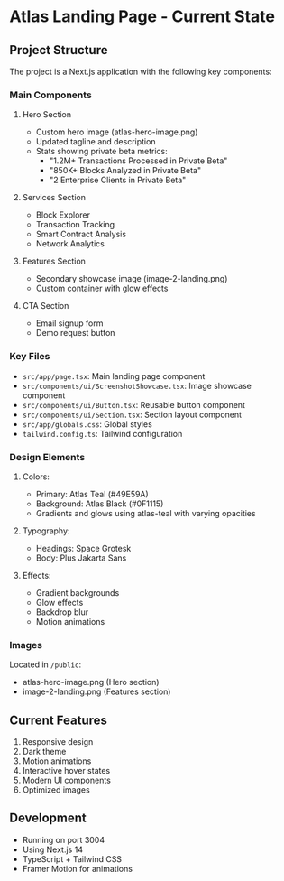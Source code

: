 # Atlas Landing Page - Current State

## Project Structure

The project is a Next.js application with the following key components:

### Main Components

1. Hero Section

   - Custom hero image (atlas-hero-image.png)
   - Updated tagline and description
   - Stats showing private beta metrics:
     - "1.2M+ Transactions Processed in Private Beta"
     - "850K+ Blocks Analyzed in Private Beta"
     - "2 Enterprise Clients in Private Beta"

2. Services Section

   - Block Explorer
   - Transaction Tracking
   - Smart Contract Analysis
   - Network Analytics

3. Features Section

   - Secondary showcase image (image-2-landing.png)
   - Custom container with glow effects

4. CTA Section
   - Email signup form
   - Demo request button

### Key Files

- `src/app/page.tsx`: Main landing page component
- `src/components/ui/ScreenshotShowcase.tsx`: Image showcase component
- `src/components/ui/Button.tsx`: Reusable button component
- `src/components/ui/Section.tsx`: Section layout component
- `src/app/globals.css`: Global styles
- `tailwind.config.ts`: Tailwind configuration

### Design Elements

1. Colors:

   - Primary: Atlas Teal (#49E59A)
   - Background: Atlas Black (#0F1115)
   - Gradients and glows using atlas-teal with varying opacities

2. Typography:

   - Headings: Space Grotesk
   - Body: Plus Jakarta Sans

3. Effects:
   - Gradient backgrounds
   - Glow effects
   - Backdrop blur
   - Motion animations

### Images

Located in `/public`:

- atlas-hero-image.png (Hero section)
- image-2-landing.png (Features section)

## Current Features

1. Responsive design
2. Dark theme
3. Motion animations
4. Interactive hover states
5. Modern UI components
6. Optimized images

## Development

- Running on port 3004
- Using Next.js 14
- TypeScript + Tailwind CSS
- Framer Motion for animations

